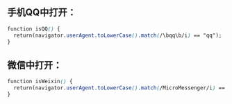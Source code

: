 ## 手机QQ中打开：

```css
function isQQ() {
  return(navigator.userAgent.toLowerCase().match(/\bqq\b/i) == "qq");
}
```

## 微信中打开：

```css
function isWeixin() {
  return(navigator.userAgent.toLowerCase().match(/MicroMessenger/i) == "micromessenger");
}
```
